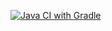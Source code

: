 [![Java CI with Gradle](https://github.com/VikaEra/Selenium/actions/workflows/gradle.yml/badge.svg)](https://github.com/VikaEra/Selenium/actions/workflows/gradle.yml)
